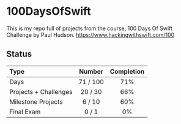 # 100DaysOfSwift

This is my repo full of projects from the course, 100 Days Of Swift Challenge by Paul Hudson.
https://www.hackingwithswift.com/100

## Status

Type               | Number  | Completion
:---               |  :---:  |   :---:
Days           |  71 / 100 | 71%
Projects + Challenges |  20 / 30 | 66%
Milestone Projects |  6 / 10 | 60%
Final Exam         |  0 / 1  | 0%

